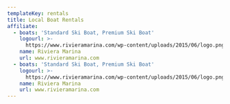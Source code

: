 ```yaml
---
templateKey: rentals
title: Local Boat Rentals
affiliate:
  - boats: 'Standard Ski Boat, Premium Ski Boat'
    logourl: >-
      https://www.rivieramarina.com/wp-content/uploads/2015/06/logo.png
    name: Riviera Marina
    url: www.rivieramarina.com
  - boats: 'Standard Ski Boat, Premium Ski Boat'
    logourl: >-
      https://www.rivieramarina.com/wp-content/uploads/2015/06/logo.png
    name: Riviera Marina
    url: www.rivieramarina.com
---
```


